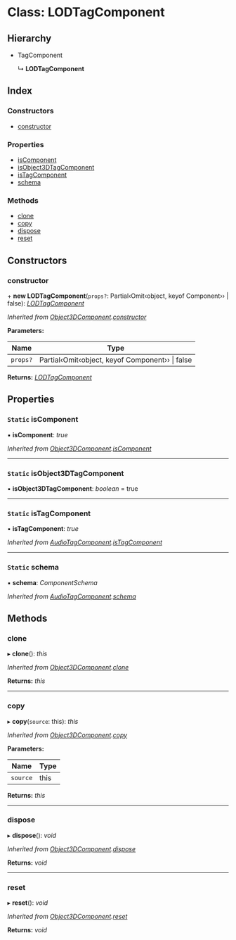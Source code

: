
# Class: LODTagComponent

## Hierarchy

* TagComponent

  ↳ **LODTagComponent**

## Index

### Constructors

* [constructor](lodtagcomponent.md#constructor)

### Properties

* [isComponent](lodtagcomponent.md#static-iscomponent)
* [isObject3DTagComponent](lodtagcomponent.md#static-isobject3dtagcomponent)
* [isTagComponent](lodtagcomponent.md#static-istagcomponent)
* [schema](lodtagcomponent.md#static-schema)

### Methods

* [clone](lodtagcomponent.md#clone)
* [copy](lodtagcomponent.md#copy)
* [dispose](lodtagcomponent.md#dispose)
* [reset](lodtagcomponent.md#reset)

## Constructors

###  constructor

\+ **new LODTagComponent**(`props?`: Partial‹Omit‹object, keyof Component<any>›› | false): *[LODTagComponent](lodtagcomponent.md)*

*Inherited from [Object3DComponent](object3dcomponent.md).[constructor](object3dcomponent.md#constructor)*

**Parameters:**

Name | Type |
------ | ------ |
`props?` | Partial‹Omit‹object, keyof Component<any>›› &#124; false |

**Returns:** *[LODTagComponent](lodtagcomponent.md)*

## Properties

### `Static` isComponent

▪ **isComponent**: *true*

*Inherited from [Object3DComponent](object3dcomponent.md).[isComponent](object3dcomponent.md#static-iscomponent)*

___

### `Static` isObject3DTagComponent

▪ **isObject3DTagComponent**: *boolean* = true

___

### `Static` isTagComponent

▪ **isTagComponent**: *true*

*Inherited from [AudioTagComponent](audiotagcomponent.md).[isTagComponent](audiotagcomponent.md#static-istagcomponent)*

___

### `Static` schema

▪ **schema**: *ComponentSchema*

*Inherited from [AudioTagComponent](audiotagcomponent.md).[schema](audiotagcomponent.md#static-schema)*

## Methods

###  clone

▸ **clone**(): *this*

*Inherited from [Object3DComponent](object3dcomponent.md).[clone](object3dcomponent.md#clone)*

**Returns:** *this*

___

###  copy

▸ **copy**(`source`: this): *this*

*Inherited from [Object3DComponent](object3dcomponent.md).[copy](object3dcomponent.md#copy)*

**Parameters:**

Name | Type |
------ | ------ |
`source` | this |

**Returns:** *this*

___

###  dispose

▸ **dispose**(): *void*

*Inherited from [Object3DComponent](object3dcomponent.md).[dispose](object3dcomponent.md#dispose)*

**Returns:** *void*

___

###  reset

▸ **reset**(): *void*

*Inherited from [Object3DComponent](object3dcomponent.md).[reset](object3dcomponent.md#reset)*

**Returns:** *void*
